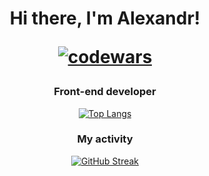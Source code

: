 <h1 align="center">
  Hi there, I'm Alexandr!
  
  [![codewars](https://www.codewars.com/users/BawNer/badges/small)](https://www.codewars.com/users/BawNer) 
  
</h1> 



<h3 align="center">Front-end developer</h3>

<div align="center">
  
  [![Top Langs](https://github-readme-stats.vercel.app/api/top-langs/?username=anuraghazra&layout=compact)](https://github.com/anuraghazra/github-readme-stats)  

</div>

<h3 align="center">My activity</h3>

<div align="center">
 
[![GitHub Streak](https://github-readme-streak-stats.herokuapp.com/?user=DenverCoder1)](https://git.io/streak-stats)  

</div>

